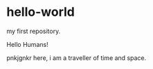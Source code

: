 # hello-world
my first repository.

Hello Humans!

pnkjgnkr here, i am a traveller of time and space.
